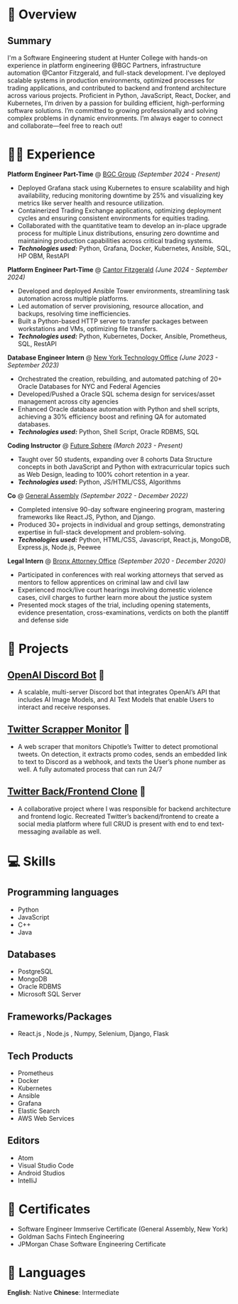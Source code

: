 # 📖 Overview

## Summary

I'm a Software Engineering student at Hunter College with hands-on experience in platform engineering @BGC Partners, infrastructure automation @Cantor Fitzgerald, and full-stack development. I've deployed scalable systems in production environments, optimized processes for trading applications, and contributed to backend and frontend architecture across various projects. Proficient in Python, JavaScript, React, Docker, and Kubernetes, I’m driven by a passion for building efficient, high-performing software solutions. I’m committed to growing professionally and solving complex problems in dynamic environments. I’m always eager to connect and collaborate—feel free to reach out!
# 👨‍💻 Experience

**Platform Engineer Part-Time** @ [BGC Group](https://www.bgcg.com/) _(September 2024 - Present)_

- Deployed Grafana stack using Kubernetes to ensure scalability and high availability, reducing monitoring downtime by 25% and visualizing key metrics like server health and resource utilization.
- Containerized Trading Exchange applications, optimizing deployment cycles and ensuring consistent environments for equities trading.
- Collaborated with the quantitative team to develop an in-place upgrade process for multiple Linux distributions, ensuring zero downtime and maintaining production capabilities across critical trading systems.
- _**Technologies used:**_ Python, Grafana, Docker, Kubernetes, Ansible, SQL, HP OBM, RestAPI

**Platform Engineer Part-Time** @ [Cantor Fitzgerald](https://www.cantor.com/) _(June 2024 - September 2024)_

- Developed and deployed Ansible Tower environments, streamlining task automation across multiple platforms.
- Led automation of server provisioning, resource allocation, and backups, resolving time inefficiencies.
- Built a Python-based HTTP server to transfer packages between workstations and VMs, optimizing file transfers.
- _**Technologies used:**_ Python, Kubernetes, Docker, Ansible, Prometheus, SQL, RestAPI

**Database Engineer Intern** @ [New York Technology Office](https://its.ny.gov/) _(June 2023 - September 2023)_

- Orchestrated the creation, rebuilding, and automated patching of 20+ Oracle Databases for NYC and Federal
Agencies
- Developed/Pushed a Oracle SQL schema design for services/asset management across city agencies
- Enhanced Oracle database automation with Python and shell scripts, achieving a 30% efficiency boost and refining
QA for automated databases.
- _**Technologies used:**_ Python, Shell Script, Oracle RDBMS, SQL

**Coding Instructor** @ [Future Sphere](https://www.thefuturesphere.com/en) _(March 2023 - Present)_

- Taught over 50 students, expanding over 8 cohorts Data Structure concepts in both JavaScript and Python with extracurricular topics such as Web Design, leading to 100% cohort retention in a year.
- _**Technologies used:**_ Python, JS/HTML/CSS, Algorithms

**Co** @ [General Assembly](https://generalassemb.ly/) _(September 2022 - December 2022)_

- Completed intensive 90-day software engineering program, mastering frameworks like React.JS, Python, and Django.
- Produced 30+ projects in individual and group settings, demonstrating expertise in full-stack development and problem-solving.
- _**Technologies used:**_ Python, HTML/CSS, Javascript, React.js, MongoDB, Express.js, Node.js, Peewee


**Legal Intern** @ [Bronx Attorney Office](https://www.bronxda.nyc.gov/html/home/home.shtml) _(September 2020 - December 2020)_
- Participated in conferences with real working attorneys that served as mentors to fellow apprentices on criminal law and civil law
- Experienced mock/live court hearings involving domestic violence cases, civil charges to further learn more about the justice system
- Presented mock stages of the trial, including opening statements, evidence presentation, cross-examinations, verdicts on both the plantiff and defense side

# 🧪 Projects

## [OpenAI Discord Bot](https://github.com/tonywuhoo/OpenAI-Bot) 🔗
- A scalable, multi-server Discord bot that integrates OpenAI’s API that includes AI Image Models, and AI Text Models that enable Users to interact and receive responses.

## [Twitter Scrapper Monitor](https://github.com/tonywuhoo/chipotlebot) 🔗
- A web scraper that monitors Chipotle’s Twitter to detect promotional tweets. On detection, it extracts promo
codes, sends an embedded link to text to Discord as a webhook, and texts the User’s phone number as well. A fully automated process that can run 24/7

## [Twitter Back/Frontend Clone](https://github.com/SEI-Buffleheads/twitter-clone-backend) 🔗
- A collaborative project where I was responsible for backend architecture and frontend logic. Recreated Twitter’s
backend/frontend to create a social media platform where full CRUD is present with end to end text-messaging available as well.
# 💻 Skills

## Programming languages
- Python
- JavaScript
- C++
- Java

## Databases
- PostgreSQL
- MongoDB
- Oracle RDBMS
- Microsoft SQL Server

## Frameworks/Packages
- React.js , Node.js , Numpy, Selenium, Django, Flask

## Tech Products
- Prometheus
- Docker
- Kubernetes
- Ansible
- Grafana
- Elastic Search
- AWS Web Services

## Editors
- Atom
- Visual Studio Code
- Android Studios
- IntelliJ

# 🥇 Certificates
- Software Engineer Immserive Certificate (General Assembly, New York)
- Goldman Sachs Fintech Engineering
- JPMorgan Chase Software Engineering Certificate

# 💬 Languages
**English**: Native
**Chinese**: Intermediate